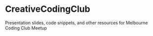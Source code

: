 # CreativeCodingClub
Presentation slides, code snippets, and other resources for Melbourne Coding Club Meetup
